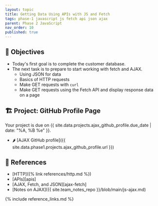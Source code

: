 ```yaml
---
layout: topic
title: Getting Data Using APIs with JS and Fetch
tags: phase-1 javascript js fetch api json ajax
parent: Phase 2 JavaScript
nav_order: 10
published: true
---
```


## 🎯 Objectives

- Today's first goal is to complete the customer database.
- The next task is to prepare to start working with fetch and AJAX.
  - Using JSON for data
  - Basics of HTTP requests
  - Make GET requests with `curl`
  - Make GET requests using the Fetch API and display response data on a page

## 🏗️ Project: GitHub Profile Page

Your project is due on {{ site.data.projects.ajax_github_profile.due_date | date: "%A, %B %e" }}.

- 🌶 [AJAX GitHub profile]({{ site.data.phase1.projects.ajax_github_profile.url }})

## 🔖 References

- [HTTP]({% link references/http.md %})
- [APIs][apis]
- [AJAX, Fetch, and JSON][ajax-fetch]
- [Notes on AJAX]({{ site.team_notes_repo }}/blob/main/js-ajax.md)

{% include reference_links.md %}

